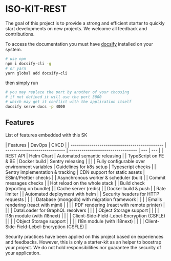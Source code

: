 # ISO-KIT-REST

The goal of this project is to provide a strong and efficient starter to quickly start developments on new projects. We welcome all feedback and
contributions.

To access the documentation you must have [docsify] installed on your system.

```bash
# use npm
npm i docsify-cli -g
# or yarn
yarn global add docsify-cli
```

then simply run

```bash
# you may replace the port by another of your choosing
# if not defined it will use the port 3000
# which may get it conflict with the application itself
docsify serve docs -p 4000
```

[docsify]: https://docsify.js.org

## Features

List of features embedded with this SK

| Features                                      | DevOps                        | CI/CD                             |
| --------------------------------------------- | ----------------------------- | --------------------------------- | --- | --- |
| REST API                                      | Helm Chart                    | Automated semantic releasing      |
| TypeScript on FE & BE                         | Docker build                  | Sentry releasing                  |     |     |
| Fully configurable over environment variables | Guidelines for k8s setup      | Typescript checks                 |
| Sentry implementation & tracking              | CDN support for static assets | ESlint/Prettier checks            |
| Asynchronous worker & scheduler (bull)        |                               | Commit messages checks            |
| Hot reload on the whole stack                 |                               | Build check (reporting on bundle) |
| Cache server (redis)                          |                               | Docker build & push               |
| Rate limiter                                  |                               | Automated deployment with helm    |
| Security headers for HTTP requests            |                               |                                   |
| Database (mongodb) with migration framework   |                               |                                   |
| Emails rendering (react with mjml)            |                               |                                   |
| PDF rendering (react with remote printer)     |                               |                                   |
| DataLoader for GraphQL resolvers              |                               |                                   |
| Object Storage support                        |                               |                                   |
| I18n module (with i18next)                    |                               |                                   |
| Client-Side-Field-Lebel-Encryption (CSFLE)    |                               |                                   |
| Object Storage support                        |                               |                                   |
| I18n module (with i18next)                    |                               |                                   |
| Client-Side-Field-Lebel-Encryption (CSFLE)    |

Security practices have been applied on this project based on experiences and feedbacks.
However, this is only a starter-kit as an helper to boostrap your project.
We do not hold responsibilities nor guarantee the security of your application.
